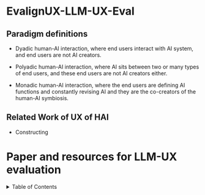 # EvalignUX-LLM-UX-Eval

## Paradigm definitions
-   Dyadic human-AI interaction, where end users interact with AI system, and end users are not AI creators.
    
-   Polyadic human-AI interaction, where AI sits between two or many types of end users, and these end users are not AI creators either.
    
-   Monadic human-AI interaction, where the end users are defining AI functions and constantly revising AI and they are the co-creators of the human-AI symbiosis.
## Related Work of UX of HAI
- Constructing

# Paper and resources for LLM-UX evaluation

<details>
  <summary>Table of Contents</summary>
  <ol>
    <li><a href="#news-and-updates">News and Updates</a></li>
    <li><a href="#Evaluation-Schemes">Evaluation Schemes</a></li>
    <li><a href="#Contributing">Contributing</a></li>
    <li><a href="#citation">Citation</a></li>
    <li><a href="#acknowledgements">Acknowledgments</a></li>
  </ol>
</details>

